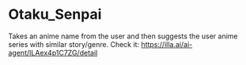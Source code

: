 # Otaku_Senpai
Takes an anime name from the user and then suggests the user anime series with similar story/genre. 
Check it: https://illa.ai/ai-agent/ILAex4p1C7ZG/detail
